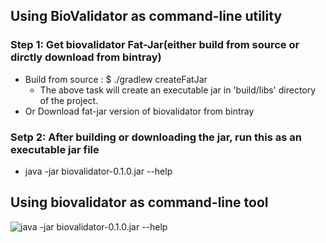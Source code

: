 ## Using BioValidator as command-line utility

### Step 1: Get biovalidator Fat-Jar(either build from source or dirctly download from bintray)
* Build from source : $ ./gradlew createFatJar
    - The above task will create an executable jar in 'build/libs' directory of the project.
* Or Download fat-jar version of biovalidator from bintray

### Setp 2: After building or downloading the jar, run this as an executable jar file
* java -jar biovalidator-0.1.0.jar --help


## Using biovalidator as command-line tool
![java -jar biovalidator-0.1.0.jar --help](https://drive.google.com/uc?export=view&id=1XmWwHcwaqd9_AezyN6uBHqchcsIXp1W5)